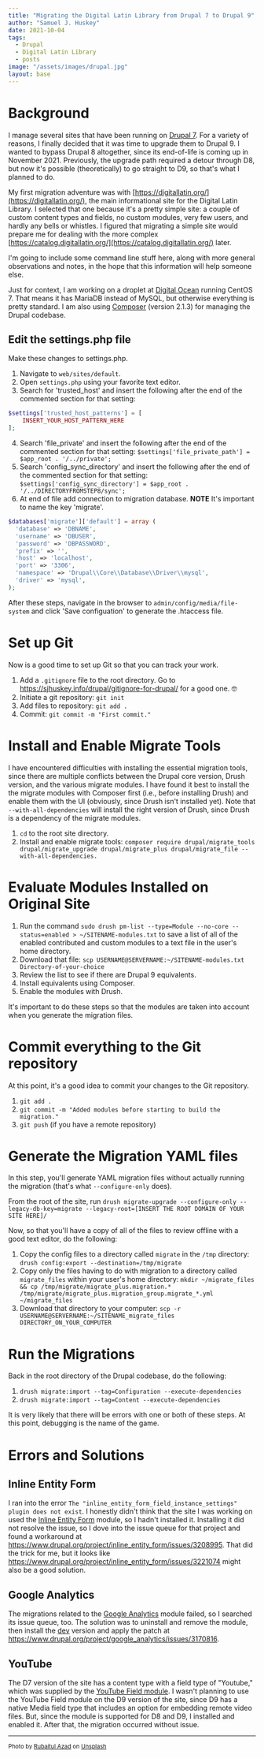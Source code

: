 ```yaml
---
title: "Migrating the Digital Latin Library from Drupal 7 to Drupal 9"
author: "Samuel J. Huskey"
date: 2021-10-04
tags:
  - Drupal
  - Digital Latin Library
  - posts
image: "/assets/images/drupal.jpg"
layout: base
---
```


# Background

I manage several sites that have been running on [Drupal 7](https://drupal.org/). For a variety of reasons, I finally decided that it was time to upgrade them to Drupal 9. I wanted to bypass Drupal 8 altogether, since its end-of-life is coming up in November 2021. Previously, the upgrade path required a detour through D8, but now it's possible (theoretically) to go straight to D9, so that's what I planned to do.

My first migration adventure was with [https://digitallatin.org/](https://digitallatin.org/), the main informational site for the Digital Latin Library. I selected that one because it's a pretty simple site: a couple of custom content types and fields, no custom modules, very few users, and hardly any bells or whistles. I figured that migrating a simple site would prepare me for dealing with the more complex [https://catalog.digitallatin.org/](https://catalog.digitallatin.org/) later.

I'm going to include some command line stuff here, along with more general observations and notes, in the hope that this information will help someone else.

Just for context, I am working on a droplet at [Digital Ocean](https://www.digitalocean.com/) running CentOS 7. That means it has MariaDB instead of MySQL, but otherwise everything is pretty standard. I am also using [Composer](https://getcomposer.org/) (version 2.1.3) for managing the Drupal codebase.

## Edit the settings.php file

Make these changes to settings.php.

1. Navigate to `web/sites/default`.
2. Open `settings.php` using your favorite text editor.
3. Search for 'trusted_host' and insert the following after the end of the commented section for that setting:

```php
$settings['trusted_host_patterns'] = [
    INSERT_YOUR_HOST_PATTERN_HERE
];
```

4. Search 'file_private' and insert the following after the end of the commented section for that setting: `$settings['file_private_path'] = $app_root . '/../private';`
5. Search 'config_sync_directory' and insert the following after the end of the commented section for that setting:
   `$settings['config_sync_directory'] = $app_root . '/../DIRECTORYFROMSTEP8/sync';`
6. At end of file add connection to migration database. **NOTE** It's important to name the key 'migrate'.

```php
$databases['migrate']['default'] = array (
  'database' => 'DBNAME',
  'username' => 'DBUSER',
  'password' => 'DBPASSWORD',
  'prefix' => '',
  'host' => 'localhost',
  'port' => '3306',
  'namespace' => 'Drupal\\Core\\Database\\Driver\\mysql',
  'driver' => 'mysql',
);
```

After these steps, navigate in the browser to `admin/config/media/file-system` and click 'Save configuation' to generate the .htaccess file.

# Set up Git

Now is a good time to set up Git so that you can track your work.

1. Add a `.gitignore` file to the root directory. Go to <https://sjhuskey.info/drupal/gitignore-for-drupal/> for a good one. 🤓
2. Initiate a git repository: `git init`
3. Add files to repository: `git add .`
4. Commit: `git commit -m "First commit."`

# Install and Enable Migrate Tools

I have encountered difficulties with installing the essential migration tools, since there are multiple conflicts between the Drupal core version, Drush version, and the various migrate modules. I have found it best to install the the migrate modules with Composer first (i.e., before installing Drush) and enable them with the UI (obviously, since Drush isn't installed yet). Note that `--with-all-dependencies` will install the right version of Drush, since Drush is a dependency of the migrate modules.

1. `cd` to the root site directory.
2. Install and enable migrate tools: `composer require drupal/migrate_tools drupal/migrate_upgrade drupal/migrate_plus drupal/migrate_file --with-all-dependencies.`

# Evaluate Modules Installed on Original Site

1. Run the command `sudo drush pm-list --type=Module --no-core --status=enabled > ~/SITENAME-modules.txt` to save a list of all of the enabled contributed and custom modules to a text file in the user's home directory.
2. Download that file: `scp USERNAME@SERVERNAME:~/SITENAME-modules.txt Directory-of-your-choice`
3. Review the list to see if there are Drupal 9 equivalents.
4. Install equivalents using Composer.
5. Enable the modules with Drush.

It's important to do these steps so that the modules are taken into account when you generate the migration files.

# Commit everything to the Git repository

At this point, it's a good idea to commit your changes to the Git repository.

1. `git add .`
2. `git commit -m "Added modules before starting to build the migration."`
3. `git push` (if you have a remote repository)

# Generate the Migration YAML files

In this step, you'll generate YAML migration files without actually running the migration (that's what `--configure-only` does).

From the root of the site, run `drush migrate-upgrade --configure-only --legacy-db-key=migrate --legacy-root=[INSERT THE ROOT DOMAIN OF YOUR SITE HERE]/`

Now, so that you'll have a copy of all of the files to review offline with a good text editor, do the following:

1. Copy the config files to a directory called `migrate` in the `/tmp` directory: `drush config:export --destination=/tmp/migrate`
2. Copy only the files having to do with migration to a directory called `migrate_files` within your user's home directory: `mkdir ~/migrate_files && cp /tmp/migrate/migrate_plus.migration.* /tmp/migrate/migrate_plus.migration_group.migrate_*.yml ~/migrate_files`
3. Download that directory to your computer: `scp -r USERNAME@SERVERNAME:~/SITENAME_migrate_files DIRECTORY_ON_YOUR_COMPUTER`

# Run the Migrations

Back in the root directory of the Drupal codebase, do the following:

1. `drush migrate:import --tag=Configuration --execute-dependencies`
2. `drush migrate:import --tag=Content --execute-dependencies`

It is very likely that there will be errors with one or both of these steps. At this point, debugging is the name of the game.

# Errors and Solutions

## Inline Entity Form

I ran into the error `The "inline_entity_form_field_instance_settings" plugin does not exist`. I honestly didn't think that the site I was working on used the [Inline Entity Form](https://www.drupal.org/project/inline_entity_form) module, so I hadn't installed it. Installing it did not resolve the issue, so I dove into the issue queue for that project and found a workaround at <https://www.drupal.org/project/inline_entity_form/issues/3208995>. That did the trick for me, but it looks like <https://www.drupal.org/project/inline_entity_form/issues/3221074> might also be a good solution.

## Google Analytics

The migrations related to the [Google Analytics](https://www.drupal.org/project/google_analytics) module failed, so I searched its issue queue, too. The solution was to uninstall and remove the module, then install the [dev](https://www.drupal.org/project/google_analytics/releases/8.x-3.x-dev) version and apply the patch at <https://www.drupal.org/project/google_analytics/issues/3170816>.

## YouTube

The D7 version of the site has a content type with a field type of "Youtube," which was supplied by the [YouTube Field module](https://www.drupal.org/project/youtube). I wasn't planning to use the YouTube Field module on the D9 version of the site, since D9 has a native Media field type that includes an option for embedding remote video files. But, since the module is supported for D8 and D9, I installed and enabled it. After that, the migration occurred without issue.

<hr />
<span style="font-size:smaller">Photo by <a href="https://unsplash.com/es/@rubaitulazad?utm_source=unsplash&utm_medium=referral&utm_content=creditCopyText">Rubaitul Azad</a> on <a href="https://unsplash.com/s/photos/drupal?utm_source=unsplash&utm_medium=referral&utm_content=creditCopyText">Unsplash</a></span>
